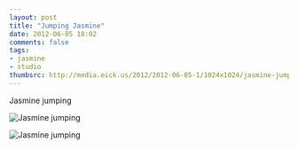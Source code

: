 ```yaml
---
layout: post
title: "Jumping Jasmine"
date: 2012-06-05 18:02
comments: false
tags: 
- jasmine
- studio
thumbsrc: http://media.eick.us/2012/2012-06-05-1/1024x1024/jasmine-jumping-11.jpg
---
```

Jasmine jumping



![Jasmine jumping](http://media.eick.us/media/photographs/2012/2012-06-05-1/jasmine-jumping-12.jpg)




![Jasmine jumping](http://media.eick.us/media/photographs/2012/2012-06-05-1/jasmine-jumping-11.jpg)
